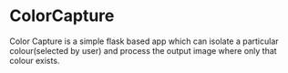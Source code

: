 # ColorCapture
 Color Capture is a simple flask based app which can isolate a particular colour(selected by user) and process the output image where only that colour exists. 
 
